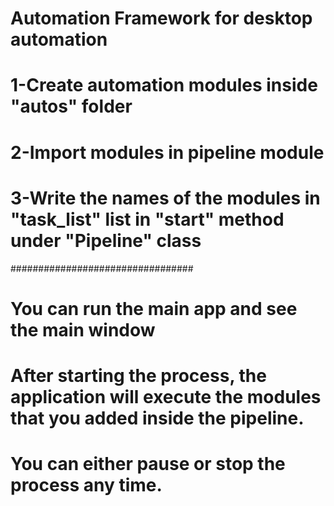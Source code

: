 # Automation Framework for desktop automation

# 1-Create automation modules inside "autos" folder

# 2-Import modules in pipeline module

# 3-Write the names of the modules in "task_list" list in "start" method under "Pipeline" class
#################################
# You can run the main app and see the main window
# After starting the process, the application will execute the modules that you added inside the pipeline.
# You can either pause or stop the process any time.
